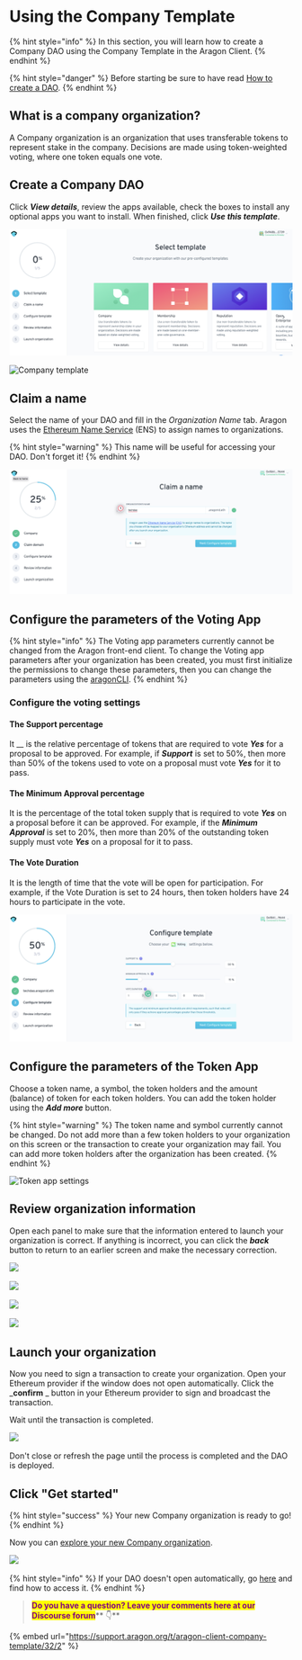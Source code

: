 # Using the Company Template

{% hint style="info" %}
In this section, you will learn how to create a Company DAO using the Company Template in the Aragon Client.
{% endhint %}

{% hint style="danger" %}
Before starting be sure to have read [How to create a DAO](./).
{% endhint %}

## What is a company organization?

A Company organization is an organization that uses transferable tokens to represent stake in the company. Decisions are made using token-weighted voting, where one token equals one vote.

## Create a Company DAO

Click _**View details**_, review the apps available, check the boxes to install any optional apps you want to install. When finished, click _**Use this template**_.

![Select the template](<../../../.gitbook/assets/Schermata 2022-02-04 alle 18.41.40.png>)

![Company template](https://d33v4339jhl8k0.cloudfront.net/docs/assets/5c98a4fe0428633d2cf3fcf7/images/5d86242f04286364bc8f6507/file-QeXiahqUec.png)

## Claim a name

Select the name of your DAO and fill in the _Organization Name_ tab. Aragon uses the [Ethereum Name Service](https://ens.domains) (ENS) to assign names to organizations.

{% hint style="warning" %}
This name will be useful for accessing your DAO. Don't forget it!
{% endhint %}

![Select a DAO name](<../../../.gitbook/assets/Schermata 2022-02-04 alle 18.52.45.png>)

## Configure the parameters of the Voting App

{% hint style="info" %}
The Voting app parameters currently cannot be changed from the Aragon front-end client. To change the Voting app parameters after your organization has been created, you must first initialize the permissions to change these parameters, then you can change the parameters using the [aragonCLI](https://hack.aragon.org/docs/cli-intro.html).
{% endhint %}

### Configure the voting settings

#### The Support percentage

It \_\_ is the relative percentage of tokens that are required to vote _**Yes**_ for a proposal to be approved. For example, if _**Support**_ is set to 50%, then more than 50% of the tokens used to vote on a proposal must vote _**Yes**_ for it to pass.

#### The Minimum Approval percentage

It is the percentage of the total token supply that is required to vote _**Yes**_ on a proposal before it can be approved. For example, if the _**Minimum Approval**_ is set to 20%, then more than 20% of the outstanding token supply must vote _**Yes**_ on a proposal for it to pass.

#### The Vote Duration

It is the length of time that the vote will be open for participation. For example, if the Vote Duration is set to 24 hours, then token holders have 24 hours to participate in the vote.

![Configure the Voting settings](<../../../.gitbook/assets/Schermata 2022-02-04 alle 19.01.42.png>)

## Configure the parameters of the Token App

Choose a token name, a symbol, the token holders and the amount (balance) of token for each token holders. You can add the token holder using the _**Add more**_ button.

{% hint style="warning" %}
The token name and symbol currently cannot be changed. Do not add more than a few token holders to your organization on this screen or the transaction to create your organization may fail. You can add more token holders after the organization has been created.
{% endhint %}

![Token app settings](https://d33v4339jhl8k0.cloudfront.net/docs/assets/5c98a4fe0428633d2cf3fcf7/images/5d8624862c7d3a7e9ae173e4/file-wSKI8WfAzK.png)

## Review organization information

Open each panel to make sure that the information entered to launch your organization is correct. If anything is incorrect, you can click the _**back**_ button to return to an earlier screen and make the necessary correction.

![](https://d33v4339jhl8k0.cloudfront.net/docs/assets/5c98a4fe0428633d2cf3fcf7/images/5d8624af04286364bc8f650a/file-QLxk1Q0FZj.png)

![](https://d33v4339jhl8k0.cloudfront.net/docs/assets/5c98a4fe0428633d2cf3fcf7/images/5d8624b704286364bc8f650b/file-IsP1SOVaHO.png)

![](https://d33v4339jhl8k0.cloudfront.net/docs/assets/5c98a4fe0428633d2cf3fcf7/images/5d8624bf2c7d3a7e9ae173e5/file-Qn8KEkg3If.png)

![](https://d33v4339jhl8k0.cloudfront.net/docs/assets/5c98a4fe0428633d2cf3fcf7/images/5d8624c604286364bc8f650c/file-Fqvyo6L3Kz.png)

## Launch your organization

Now you need to sign a transaction to create your organization. Open your Ethereum provider if the window does not open automatically. Click the \_**confirm** \_ button in your Ethereum provider to sign and broadcast the transaction.

Wait until the transaction is completed.

![](https://d33v4339jhl8k0.cloudfront.net/docs/assets/5c98a4fe0428633d2cf3fcf7/images/5d8624d704286364bc8f650d/file-arEtXF8S0j.png)

Don't close or refresh the page until the process is completed and the DAO is deployed.

## Click "Get started"

{% hint style="success" %}
Your new Company organization is ready to go!
{% endhint %}

Now you can [explore your new Company organization](../explore-template-dao/).

![](https://d33v4339jhl8k0.cloudfront.net/docs/assets/5c98a4fe0428633d2cf3fcf7/images/5d8624ee04286364bc8f650e/file-a4bAYgLmxU.png)

{% hint style="info" %}
If your DAO doesn't open automatically, go [here](../../../faq/products/aragon-client/where-is-my-dao.md) and find how to access it.
{% endhint %}

> <mark style="color:purple;">**Do you have a question? Leave your comments here at our Discourse forum**</mark>** 👇**

{% embed url="https://support.aragon.org/t/aragon-client-company-template/32/2" %}
